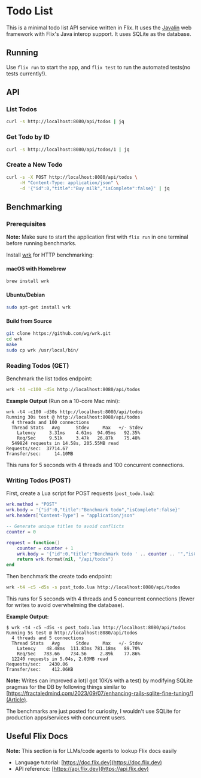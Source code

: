 # Todo List

This is a minimal todo list API service written in Flix. It uses the [Javalin](https://javalin.io) web framework with Flix's Java interop support. It uses SQLite as the database.

## Running

Use `flix run` to start the app, and `flix test` to run the automated tests(no tests currently!).

## API

### List Todos
```bash
curl -s http://localhost:8080/api/todos | jq
```

### Get Todo by ID
```bash
curl -s http://localhost:8080/api/todos/1 | jq
```

### Create a New Todo
```bash
curl -s -X POST http://localhost:8080/api/todos \
     -H "Content-Type: application/json" \
     -d '{"id":0,"title":"Buy milk","isComplete":false}' | jq
```

## Benchmarking

### Prerequisites

**Note:** Make sure to start the application first with `flix run` in one terminal before running benchmarks.

Install [wrk](https://github.com/wg/wrk) for HTTP benchmarking:

#### macOS with Homebrew
```bash
brew install wrk
```

#### Ubuntu/Debian
```bash
sudo apt-get install wrk
```

#### Build from Source
```bash
git clone https://github.com/wg/wrk.git
cd wrk
make
sudo cp wrk /usr/local/bin/
```

### Reading Todos (GET)

Benchmark the list todos endpoint:

```bash
wrk -t4 -c100 -d5s http://localhost:8080/api/todos
```

**Example Output** (Run on a 10-core Mac mini):

```
wrk -t4 -c100 -d30s http://localhost:8080/api/todos
Running 30s test @ http://localhost:8080/api/todos
  4 threads and 100 connections
  Thread Stats   Avg      Stdev     Max   +/- Stdev
    Latency     3.31ms    4.61ms  94.05ms   92.35%
    Req/Sec     9.51k     3.47k   26.87k    75.48%
  549824 requests in 14.58s, 205.55MB read
Requests/sec:  37714.67
Transfer/sec:     14.10MB
```

This runs for 5 seconds with 4 threads and 100 concurrent connections.

### Writing Todos (POST)

First, create a Lua script for POST requests (`post_todo.lua`):

```lua
wrk.method = "POST"
wrk.body = '{"id":0,"title":"Benchmark todo","isComplete":false}'
wrk.headers["Content-Type"] = "application/json"

-- Generate unique titles to avoid conflicts
counter = 0

request = function()
    counter = counter + 1
    wrk.body = '{"id":0,"title":"Benchmark todo ' .. counter .. '","isComplete":false}'
    return wrk.format(nil, "/api/todos")
end
```

Then benchmark the create todo endpoint:

```bash
wrk -t4 -c5 -d5s -s post_todo.lua http://localhost:8080/api/todos
```

This runs for 5 seconds with 4 threads and 5 concurrent connections (fewer for writes to avoid overwhelming the database).

**Example Output:**

```
$ wrk -t4 -c5 -d5s -s post_todo.lua http://localhost:8080/api/todos
Running 5s test @ http://localhost:8080/api/todos
  4 threads and 5 connections
  Thread Stats   Avg      Stdev     Max   +/- Stdev
    Latency    48.48ms  111.83ms 781.18ms   89.70%
    Req/Sec   783.66    734.56     2.89k    77.86%
  12240 requests in 5.04s, 2.03MB read
Requests/sec:   2430.06
Transfer/sec:    412.06KB
```

**Note:** Writes can improved a lot(I got 10K/s with a test) by modifying SQLite pragmas for the DB by following things similar to [https://fractaledmind.com/2023/09/07/enhancing-rails-sqlite-fine-tuning/](Article). 

The benchmarks are just posted for curiosity, I wouldn't use SQLite for production apps/services with concurrent users.

## Useful Flix Docs

**Note:** This section is for LLMs/code agents to lookup Flix docs easily

- Language tutorial: [https://doc.flix.dev](https://doc.flix.dev)
- API reference: [https://api.flix.dev](https://api.flix.dev)
